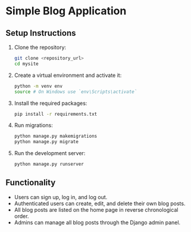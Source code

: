 # Simple Blog Application

## Setup Instructions

1. Clone the repository:
    ```bash
    git clone <repository_url>
    cd mysite
    ```

2. Create a virtual environment and activate it:
    ```bash
    python -m venv env
    source # On Windows use `env\Scripts\activate`
    ```

3. Install the required packages:
    ```bash
    pip install -r requirements.txt
    ```

4. Run migrations:
    ```bash
    python manage.py makemigrations
    python manage.py migrate
    ```

5. Run the development server:
    ```bash
    python manage.py runserver
    ```

## Functionality

- Users can sign up, log in, and log out.
- Authenticated users can create, edit, and delete their own blog posts.
- All blog posts are listed on the home page in reverse chronological order.
- Admins can manage all blog posts through the Django admin panel.
